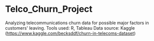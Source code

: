 # Telco_Churn_Project
Analyzing telecommunications churn data for possible major factors in customers' leaving.
Tools used: R, Tableau
Data source: Kaggle (https://www.kaggle.com/becksddf/churn-in-telecoms-dataset)
